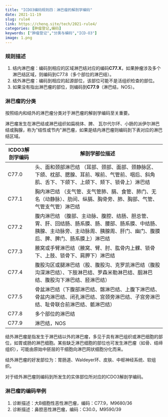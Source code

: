 ```yaml
---
title: "ICDO3编码规则四：淋巴瘤的解剖学编码"
date: 2021-11-19
slug: rule4
link: https://chenq.site/tech/2021-rule4/
categories: [肿瘤登记,编码]
keywords: ["肿瘤登记","分类与编码","ICD-O3"]
image: 1.png
---
```

### 规则描述

1. 结内淋巴瘤：编码到相应的区域淋巴结对应的编码**C77.X**，如果肿瘤涉及多个淋巴结区域，则编码到C77.8（多个部位的淋巴结）。
2. 结外淋巴瘤：编码到相应的起源部位，该部位可能不是活组织检查的部位。
3. 如果没有指出淋巴瘤的部位，则编码到**C77.9**（淋巴结，NOS）。

### 淋巴瘤的分类

按照结内和结外的淋巴瘤分类对于淋巴瘤的解剖学编码至关重要。

淋巴瘤发生在淋巴结或淋巴组织如扁桃体、脾、
瓦尔代尔环、小肠的派伊尔淋巴结或胸腺，称为"结性或节内"淋巴瘤，如果是结内淋巴瘤则编码到下表对应的淋巴结区域。

| ICDO3解剖学编码 | 解剖学部位描述                                                                                                                                                                    |
| --------------- | --------------------------------------------------------------------------------------------------------------------------------------------------------------------------------- |
| C77.0           | 头、面和颈部淋巴结 （耳部、颈部、面部、颈静脉区、下颌、枕部、腮腺、耳前、喉前、气管前、咽后、斜角肌、舌下、下颌下、上颌下、颏下、锁骨上）淋巴结                                   |
| C77.1           | 胸内淋巴结 （支气管、支气管肺、膈、食管、肺门、无名（动静脉）、肋间、纵膈、胸骨旁、肺、胸部、气管、气管支气管）淋巴结                                                             |
| C77.2           | 腹内淋巴结 （腹部、主动脉、腹腔、结肠、胆总管、胃、肝、回结肠、肠系膜、肠、腰部、肠系膜、中结肠、胰腺、主动脉旁、主动脉周、胰腺周、肝门、幽门、腹膜后、脾、脾门、肠系膜上）淋巴结 |
| C77.3           | 腋窝或手臂淋巴结（腋窝、臂、肘、肱骨内上髁、锁骨下、上肢、锁骨下、肩胛下）淋巴结                                                                                                  |
| C77.4           | 腹股沟区或腿淋巴结（股、腹股沟、克罗凯淋巴结（腹股沟深淋巴结）、下肢淋巴结、罗森米勒淋巴结、腘淋巴结、腹股沟下淋巴结、胫淋巴结）                                                  |
| C77.5           | 骨盆淋巴结（下腹部淋巴结、髂淋巴结、上腹下淋巴结、骨盆内淋巴结、闭孔淋巴结、宫颈旁淋巴结、子宫旁淋巴结、耻骨联合前淋巴结、骶淋巴结）                                              |
| C77.8           | 多个部位的淋巴结                                                                                                                                                                  |
| C77.9           | 淋巴结，NOS                                                                                                                                                                       |

结外淋巴瘤是指发生于淋巴结以外的淋巴瘤，多见于具有淋巴组织或淋巴细胞的部位，如胃或肠的淋巴细胞。某些缺乏淋巴细胞的部位也可发生淋巴瘤（如骨、结缔组织），可能由原始中胚层的干细胞向淋巴网状细胞分化而来。

结外淋巴瘤的好发部位为：胃肠道、Waldeyer环、皮肤、中枢神经系统、软组织。

对于结外淋巴瘤则编码到所发生的实体部位所对应的ICDO3解剖学编码。

### 淋巴瘤的编码举例


1. 诊断描述：大B细胞性恶性淋巴瘤，编码：C77.9，M9680/36
2. 诊断描述：鼻腔恶性淋巴瘤，编码：C30.0，M9590/39

<br>
</br>
